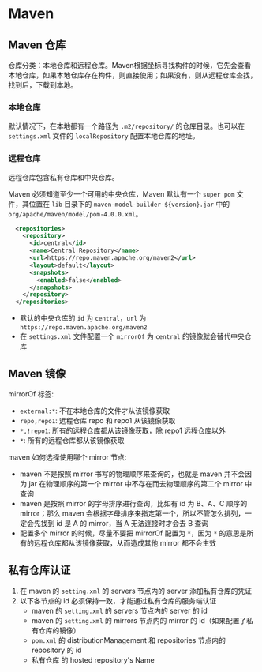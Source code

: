 # Maven

## Maven 仓库

仓库分类：本地仓库和远程仓库。Maven根据坐标寻找构件的时候，它先会查看本地仓库，如果本地仓库存在构件，则直接使用；如果没有，则从远程仓库查找，找到后，下载到本地。

### 本地仓库

默认情况下，在本地都有一个路径为 ```.m2/repository/``` 的仓库目录。也可以在 ```settings.xml``` 文件的 ```localRepository``` 配置本地仓库的地址。

### 远程仓库

远程仓库包含私有仓库和中央仓库。

Maven 必须知道至少一个可用的中央仓库，Maven 默认有一个 ```super pom``` 文件，其位置在 ```lib``` 目录下的 ```maven-model-builder-${version}.jar``` 中的 ```org/apache/maven/model/pom-4.0.0.xml```。

```xml
  <repositories>
    <repository>
      <id>central</id>
      <name>Central Repository</name>
      <url>https://repo.maven.apache.org/maven2</url>
      <layout>default</layout>
      <snapshots>
        <enabled>false</enabled>
      </snapshots>
    </repository>
  </repositories>
```

- 默认的中央仓库的 ```id``` 为 ```central```，```url``` 为 ```https://repo.maven.apache.org/maven2```
- 在 ```settings.xml``` 文件配置一个 ```mirrorOf``` 为 ```central``` 的镜像就会替代中央仓库

## Maven 镜像

mirrorOf 标签:

- ```external:*```: 不在本地仓库的文件才从该镜像获取
- ```repo,repo1```: 远程仓库 repo 和 repo1 从该镜像获取
- ```*,!repo1```: 所有的远程仓库都从该镜像获取，除 repo1 远程仓库以外
- ```*```: 所有的远程仓库都从该镜像获取

maven 如何选择使用哪个 mirror 节点:

- maven 不是按照 mirror 书写的物理顺序来查询的，也就是 maven 并不会因为 jar 在物理顺序的第一个 mirror 中不存在而去物理顺序的第二个 mirror 中查询
- maven 是按照 mirror 的字母排序进行查询，比如有 id 为 B、A、C 顺序的 mirror；那么 maven 会根据字母排序来指定第一个，所以不管怎么排列，一定会先找到 id 是 A 的 mirror，当 A 无法连接时才会去 B 查询
- 配置多个 mirror 的时候，尽量不要把 mirrorOf 配置为 ```*```，因为 ```*``` 的意思是所有的远程仓库都从该镜像获取，从而造成其他 mirror 都不会生效

## 私有仓库认证

1. 在 maven 的 ```setting.xml``` 的 servers 节点内的 server 添加私有仓库的凭证
2. 以下各节点的 id 必须保持一致，才能通过私有仓库的服务端认证
   - maven 的 ```setting.xml``` 的 servers 节点内的 server 的 id
   - maven 的 ```setting.xml``` 的 mirrors 节点内的 mirror 的 id（如果配置了私有仓库的镜像）
   - ```pom.xml``` 的 distributionManagement 和 repositories 节点内的 repository 的 id
   - 私有仓库 的 hosted repository's Name
